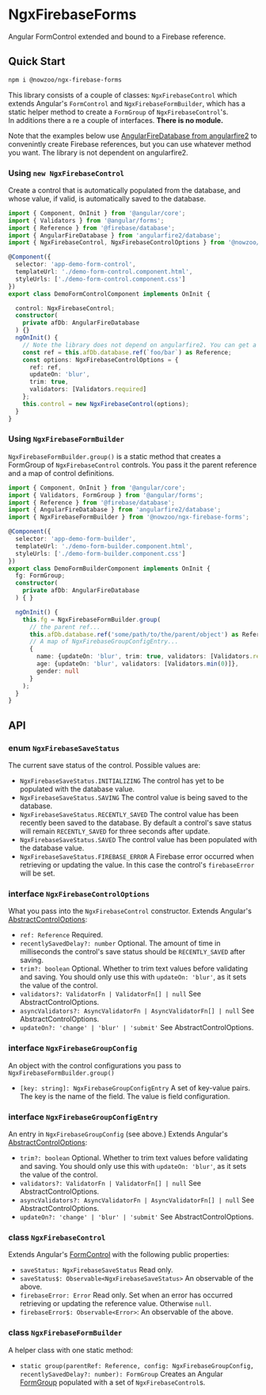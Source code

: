 # NgxFirebaseForms

Angular FormControl extended and bound to a Firebase reference.

## Quick Start

```bash
npm i @nowzoo/ngx-firebase-forms
```

This library consists of a couple of classes: `NgxFirebaseControl` which extends Angular's `FormControl` and `NgxFirebaseFormBuilder`, which has a static helper method to create a `FormGroup` of `NgxFirebaseControl`'s.  
In additions there a re a couple of interfaces. **There is no module.**

Note that the examples below use [AngularFireDatabase from angularfire2](https://github.com/angular/angularfire2) to convenintly create Firebase references, but you can use whatever method you want. The library is not dependent on angularfire2.

### Using `new NgxFirebaseControl`
Create a control that is automatically populated from the database, and whose value, if valid, is automatically saved to the database.
```ts
import { Component, OnInit } from '@angular/core';
import { Validators } from '@angular/forms';
import { Reference } from '@firebase/database';
import { AngularFireDatabase } from 'angularfire2/database';
import { NgxFirebaseControl, NgxFirebaseControlOptions } from '@nowzoo/ngx-firebase-forms';

@Component({
  selector: 'app-demo-form-control',
  templateUrl: './demo-form-control.component.html',
  styleUrls: ['./demo-form-control.component.css']
})
export class DemoFormControlComponent implements OnInit {

  control: NgxFirebaseControl;
  constructor(
    private afDb: AngularFireDatabase
  ) {}
  ngOnInit() {
    // Note the library does not depend on angularfire2. You can get a firebase ref however you wish.
    const ref = this.afDb.database.ref(`foo/bar`) as Reference;
    const options: NgxFirebaseControlOptions = {
      ref: ref,
      updateOn: 'blur',
      trim: true,
      validators: [Validators.required]
    };
    this.control = new NgxFirebaseControl(options);
  }
}
```

### Using `NgxFirebaseFormBuilder`

`NgxFirebaseFormBuilder.group()` is a static method that creates a FormGroup of `NgxFirebaseControl` controls. You pass it the parent reference and a map of control definitions.
```ts
import { Component, OnInit } from '@angular/core';
import { Validators, FormGroup } from '@angular/forms';
import { Reference } from '@firebase/database';
import { AngularFireDatabase } from 'angularfire2/database';
import { NgxFirebaseFormBuilder } from '@nowzoo/ngx-firebase-forms';

@Component({
  selector: 'app-demo-form-builder',
  templateUrl: './demo-form-builder.component.html',
  styleUrls: ['./demo-form-builder.component.css']
})
export class DemoFormBuilderComponent implements OnInit {
  fg: FormGroup;
  constructor(
    private afDb: AngularFireDatabase
  ) { }

  ngOnInit() {
    this.fg = NgxFirebaseFormBuilder.group(
      // the parent ref...
      this.afDb.database.ref('some/path/to/the/parent/object') as Reference,
      // A map of NgxFirebaseGroupConfigEntry...
      {
        name: {updateOn: 'blur', trim: true, validators: [Validators.required]},
        age: {updateOn: 'blur', validators: [Validators.min(0)]},
        gender: null
      }
    );
  }
}
```

## API


### enum `NgxFirebaseSaveStatus`

The current save status of the control. Possible values are:
- `NgxFirebaseSaveStatus.INITIALIZING` The control has yet to be populated with the database value.
- `NgxFirebaseSaveStatus.SAVING` The control value is being saved to the database.
- `NgxFirebaseSaveStatus.RECENTLY_SAVED` The control value has been recently been saved to the database. By default a control's save status will remain `RECENTLY_SAVED` for three seconds after update.
- `NgxFirebaseSaveStatus.SAVED` The control value has been populated with the database value.
- `NgxFirebaseSaveStatus.FIREBASE_ERROR` A Firebase error occurred when retrieving or updating the value. In this case the control's `firebaseError` will be set.

### interface `NgxFirebaseControlOptions`

What you pass into the `NgxFirebaseControl` constructor.  Extends Angular's [AbstractControlOptions](https://angular.io/api/forms/AbstractControlOptions):

- `ref: Reference` Required.
- `recentlySavedDelay?: number` Optional. The amount of time in milliseconds the control's save status should be `RECENTLY_SAVED` after saving.
- `trim?: boolean` Optional. Whether to trim text values before validating and saving. You should only use this with `updateOn: 'blur'`, as it sets the value of the control.
- `validators?: ValidatorFn | ValidatorFn[] | null` See AbstractControlOptions.
- `asyncValidators?: AsyncValidatorFn | AsyncValidatorFn[] | null` See AbstractControlOptions.
- `updateOn?: 'change' | 'blur' | 'submit'` See AbstractControlOptions.


### interface `NgxFirebaseGroupConfig`

An object with the control configurations you pass to `NgxFirebaseFormBuilder.group()`

- `[key: string]: NgxFirebaseGroupConfigEntry` A set of key-value pairs. The key is the name of the field. The value is field configuration.

### interface `NgxFirebaseGroupConfigEntry`

An entry in `NgxFirebaseGroupConfig` (see above.) Extends Angular's [AbstractControlOptions](https://angular.io/api/forms/AbstractControlOptions):

- `trim?: boolean` Optional. Whether to trim text values before validating and saving. You should only use this with `updateOn: 'blur'`, as it sets the value of the control.
- `validators?: ValidatorFn | ValidatorFn[] | null` See AbstractControlOptions.
- `asyncValidators?: AsyncValidatorFn | AsyncValidatorFn[] | null` See AbstractControlOptions.
- `updateOn?: 'change' | 'blur' | 'submit'` See AbstractControlOptions.

### class `NgxFirebaseControl`

Extends Angular's [FormControl](https://angular.io/api/forms/FormControl) with the following public properties:

- `saveStatus: NgxFirebaseSaveStatus` Read only.
- `saveStatus$: Observable<NgxFirebaseSaveStatus>` An observable of the above.
- `firebaseError: Error` Read only. Set when an error has occurred retrieving or updating the reference value. Otherwise `null`.
- `firebaseError$: Observable<Error>`: An observable of the above.

### class `NgxFirebaseFormBuilder`

A helper class with one static method:

- `static group(parentRef: Reference, config: NgxFirebaseGroupConfig, recentlySavedDelay?: number): FormGroup` Creates an Angular [FormGroup](https://angular.io/api/forms/FormGroup) populated with a set of `NgxFirebaseControl`s.
